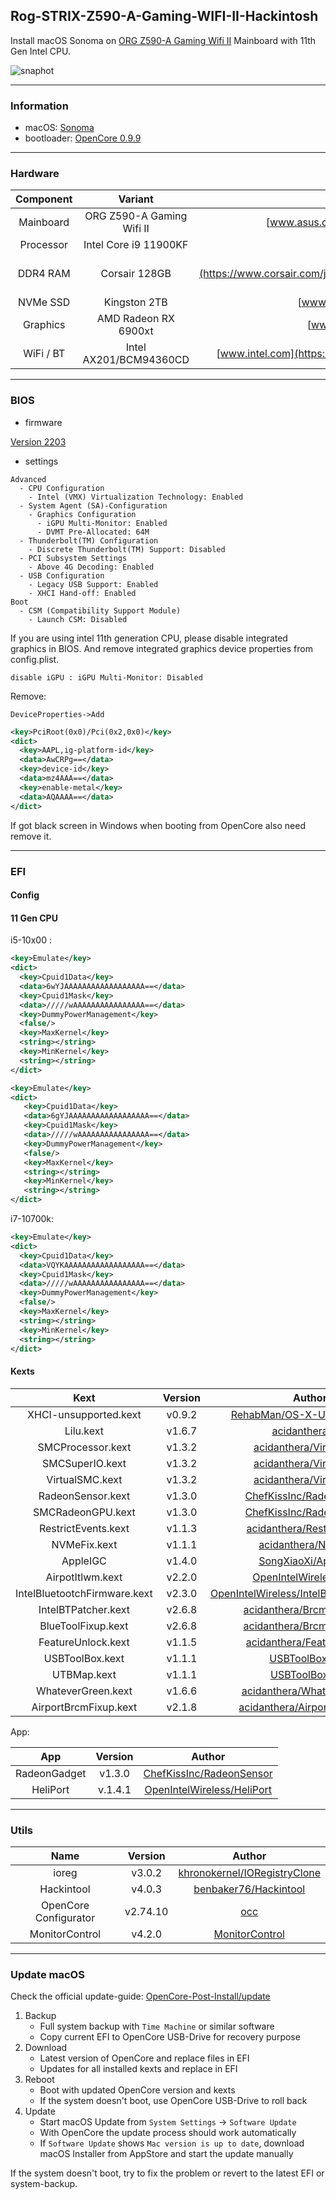 ## Rog-STRIX-Z590-A-Gaming-WIFI-II-Hackintosh

Install macOS Sonoma on [ORG Z590-A Gaming Wifi II](https://rog.asus.com/motherboards/rog-strix/rog-strix-z590-a-gaming-wifi-ii-model/) Mainboard with 11th Gen Intel CPU.

![snaphot](docs/snaphot.png)

---

### Information 

- macOS: [Sonoma](https://www.apple.com/macos/sonoma/)
- bootloader: [OpenCore 0.9.9](https://github.com/acidanthera/OpenCorePkg/releases/tag/0.9.9)

---


### Hardware

| Component    | Variant                   | Link                                                                                                                                         |
|:------------:|:-------------------------:|:--------------------------------------------------------------------------------------------------------------------------------------------:|
| Mainboard    | ORG Z590-A Gaming Wifi II | [www.asus.com](https://rog.asus.com/motherboards/rog-strix/rog-strix-z590-a-gaming-wifi-ii-model/)                                           |
| Processor    | Intel Core i9 11900KF      | [ark.intel.com](https://ark.intel.com/content/www/us/en/ark/products/212321/intel-core-i9-11900kf-processor-16m-cache-up-to-5-30-ghz.html)     |
| DDR4 RAM     | Corsair 128GB             | [www.corsair.com](https://www.corsair.com/ja/zh/%E7%B1%BB%E5%88%AB/%E4%BA%A7%E5%93%81/%E5%86%85%E5%AD%98/VENGEANCE-LPX/p/CMK128GX4M4A2666C16)|
| NVMe SSD     | Kingston 2TB              | [www.kingston.com](https://www.kingston.com.cn/en/ssd/dc1000b-data-center-boot-ssd)                                                          |
| Graphics     | AMD Radeon RX 6900xt      | [www.amd.com](https://www.amd.com/en/products/graphics/amd-radeon-rx-6900-xt)                                                                |
| WiFi / BT    | Intel AX201/BCM94360CD    | [www.intel.com](https://www.intel.com/content/www/us/en/products/sku/130293/intel-wifi-6-ax201-gig/specifications.html)                      |


---

### BIOS 

- firmware 

[Version 2203](https://rog.asus.com.cn/motherboards/rog-strix/rog-strix-z590-a-gaming-wifi-ii-model/helpdesk_bios/)

- settings

```
Advanced
  - CPU Configuration
    - Intel (VMX) Virtualization Technology: Enabled
  - System Agent (SA)-Configuration
    - Graphics Configuration
      - iGPU Multi-Monitor: Enabled
      - DVMT Pre-Allocated: 64M
  - Thunderbolt(TM) Configuration
    - Discrete Thunderbolt(TM) Support: Disabled
  - PCI Subsystem Settings
    - Above 4G Decoding: Enabled
  - USB Configuration
    - Legacy USB Support: Enabled
    - XHCI Hand-off: Enabled
Boot
  - CSM (Compatibility Support Module)
    - Launch CSM: Disabled
```

If you are using intel 11th generation CPU, please disable integrated graphics in BIOS. 
And remove integrated graphics device properties from config.plist.

```
disable iGPU : iGPU Multi-Monitor: Disabled
```

Remove:

`DeviceProperties->Add`

```xml
<key>PciRoot(0x0)/Pci(0x2,0x0)</key>
<dict>
  <key>AAPL,ig-platform-id</key>
  <data>AwCRPg==</data>
  <key>device-id</key>
  <data>mz4AAA==</data>
  <key>enable-metal</key>
  <data>AQAAAA==</data>
</dict>
```

If got black screen in Windows when booting from OpenCore also need remove it.

---

### EFI 

#### Config

#### 11 Gen CPU

i5-10x00 :

```xml
<key>Emulate</key>
<dict>
  <key>Cpuid1Data</key>
  <data>6wYJAAAAAAAAAAAAAAAAAA==</data>
  <key>Cpuid1Mask</key>
  <data>/////wAAAAAAAAAAAAAAAA==</data>
  <key>DummyPowerManagement</key>
  <false/>
  <key>MaxKernel</key>
  <string></string>
  <key>MinKernel</key>
  <string></string>
</dict>
```

```xml
<key>Emulate</key>
<dict>
   <key>Cpuid1Data</key>
   <data>6gYJAAAAAAAAAAAAAAAAAA==</data>
   <key>Cpuid1Mask</key>
   <data>/////wAAAAAAAAAAAAAAAA==</data>
   <key>DummyPowerManagement</key>
   <false/>
   <key>MaxKernel</key>
   <string></string>
   <key>MinKernel</key>
   <string></string>
</dict>
```

i7-10700k:

```xml
<key>Emulate</key>
<dict>
  <key>Cpuid1Data</key>
  <data>VQYKAAAAAAAAAAAAAAAAAA==</data>
  <key>Cpuid1Mask</key>
  <data>/////wAAAAAAAAAAAAAAAA==</data>
  <key>DummyPowerManagement</key>
  <false/>
  <key>MaxKernel</key>
  <string></string>
  <key>MinKernel</key>
  <string></string>
</dict>
```




#### Kexts

| Kext                                 | Version      | Author                                                                                                             |
|:------------------------------------:|:------------:|:------------------------------------------------------------------------------------------------------------------:|
| XHCI-unsupported.kext                | v0.9.2       | [RehabMan/OS-X-USB-Inject-All](https://github.com/RehabMan/OS-X-USB-Inject-All/tree/master/XHCI-unsupported.kext)  |
| Lilu.kext                            | v1.6.7       | [acidanthera/Lilu](https://github.com/acidanthera/Lilu/releases)                                                   |
| SMCProcessor.kext                    | v1.3.2       | [acidanthera/VirtualSMC](https://github.com/acidanthera/VirtualSMC/releases)                                       |
| SMCSuperIO.kext                      | v1.3.2       | [acidanthera/VirtualSMC](https://github.com/acidanthera/VirtualSMC/releases)                                       |
| VirtualSMC.kext                      | v1.3.2       | [acidanthera/VirtualSMC](https://github.com/acidanthera/VirtualSMC/releases)                                       | 
| RadeonSensor.kext                    | v1.3.0       | [ChefKissInc/RadeonSensor](https://github.com/ChefKissInc/RadeonSensor/releases)                                   |
| SMCRadeonGPU.kext                    | v1.3.0       | [ChefKissInc/RadeonSensor](https://github.com/ChefKissInc/RadeonSensor/releases)                                   |
| RestrictEvents.kext                  | v1.1.3       | [acidanthera/RestrictEvents](https://github.com/acidanthera/RestrictEvents)                                        |
| NVMeFix.kext                         | v1.1.1       | [acidanthera/NVMeFix](https://github.com/acidanthera/NVMeFix)                                                      |                                                           
| AppleIGC                             | v1.4.0       | [SongXiaoXi/AppleIGC](https://github.com/SongXiaoXi/AppleIGC)                                                      |
| AirpotItlwm.kext                     | v2.2.0       | [OpenIntelWireless/itlwm](https://github.com/OpenIntelWireless/itlwm/releases)                                     |
| IntelBluetootchFirmware.kext         | v2.3.0       | [OpenIntelWireless/IntelBluetoothFirmware](https://github.com/OpenIntelWireless/IntelBluetoothFirmware/releases)   |
| IntelBTPatcher.kext                  | v2.6.8       | [acidanthera/BrcmPatchRAM](https://github.com/acidanthera/BrcmPatchRAM/releases)                                   |
| BlueToolFixup.kext                   | v2.6.8       | [acidanthera/BrcmPatchRAM](https://github.com/acidanthera/BrcmPatchRAM/releases)                                   |
| FeatureUnlock.kext                   | v1.1.5       | [acidanthera/FeatureUnlock](https://github.com/acidanthera/FeatureUnlock/releases)                                 |
| USBToolBox.kext                      | v1.1.1       | [USBToolBox/kext](https://github.com/USBToolBox/kext/releases)                                                     |
| UTBMap.kext                          | v1.1.1       | [USBToolBox/tool](https://github.com/USBToolBox/tool)                                                              |     
| WhateverGreen.kext                   | v1.6.6       | [acidanthera/WhateverGreen/](https://github.com/acidanthera/WhateverGreen/releases)                                |
| AirportBrcmFixup.kext                | v2.1.8       | [acidanthera/AirportBrcmFixup](https://github.com/acidanthera/AirportBrcmFixup/releases)                           |



App:


| App                                  | Version      | Author                                                                                                             |
|:------------------------------------:|:------------:|:------------------------------------------------------------------------------------------------------------------:|
| RadeonGadget                         | v1.3.0       | [ChefKissInc/RadeonSensor](https://github.com/ChefKissInc/RadeonSensor/releases)                                   |
| HeliPort                             | v.1.4.1      | [OpenIntelWireless/HeliPort](https://github.com/OpenIntelWireless/HeliPort/releases)                               |

---

### Utils

| Name                                 | Version      | Author                                                                                                             |
|:------------------------------------:|:------------:|:------------------------------------------------------------------------------------------------------------------:|
| ioreg                                | v3.0.2       | [khronokernel/IORegistryClone](https://github.com/khronokernel/IORegistryClone/blob/master/ioreg-302.zip)          |
| Hackintool                           | v4.0.3       | [benbaker76/Hackintool](https://github.com/benbaker76/Hackintool/releases)                                         |
| OpenCore Configurator                | v2.74.10     | [occ](https://mackie100projects.altervista.org/download-opencore-configurator/)                                    |
| MonitorControl                       | v4.2.0       | [MonitorControl](https://github.com/MonitorControl/MonitorControl/releases)                                        |

---


### Update macOS

Check the official update-guide: [OpenCore-Post-Install/update](https://dortania.github.io/OpenCore-Post-Install/universal/update.html)

1. Backup
   - Full system backup with `Time Machine` or similar software
   - Copy current EFI to OpenCore USB-Drive for recovery purpose
2. Download
   - Latest version of OpenCore and replace files in EFI
   - Updates for all installed kexts and replace in EFI
3. Reboot
   - Boot with updated OpenCore version and kexts
   - If the system doesn't boot, use OpenCore USB-Drive to roll back
4. Update
   - Start macOS Update from `System Settings` -> `Software Update`
   - With OpenCore the update process should work automatically
   - If `Software Update` shows `Mac version is up to date`, download macOS Installer from AppStore and start the update manually

If the system doesn't boot, try to fix the problem or revert to the latest EFI or system-backup.
